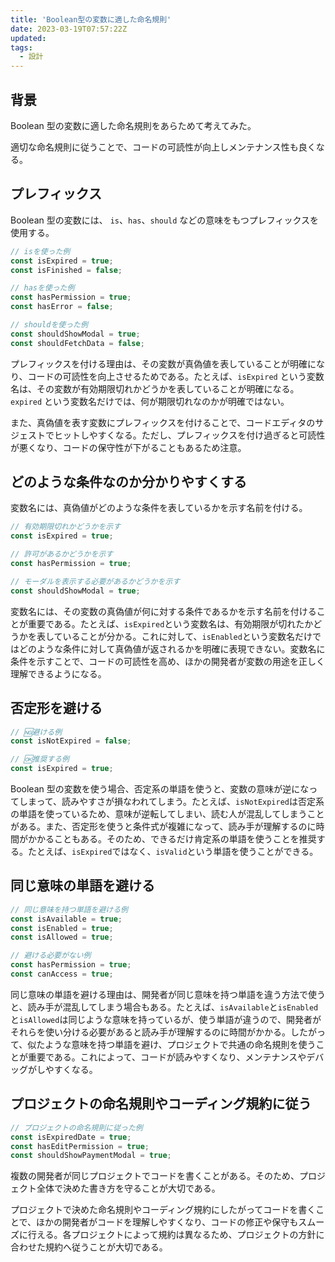 ```yaml
---
title: 'Boolean型の変数に適した命名規則'
date: 2023-03-19T07:57:22Z
updated:
tags:
  - 設計
---
```


## 背景

Boolean 型の変数に適した命名規則をあらためて考えてみた。

適切な命名規則に従うことで、コードの可読性が向上しメンテナンス性も良くなる。

## プレフィックス

Boolean 型の変数には、 `is`、`has`、`should` などの意味をもつプレフィックスを使用する。

```ts
// isを使った例
const isExpired = true;
const isFinished = false;

// hasを使った例
const hasPermission = true;
const hasError = false;

// shouldを使った例
const shouldShowModal = true;
const shouldFetchData = false;
```

プレフィックスを付ける理由は、その変数が真偽値を表していることが明確になり、コードの可読性を向上させるためである。たとえば、`isExpired` という変数名は、その変数が有効期限切れかどうかを表していることが明確になる。`expired` という変数名だけでは、何が期限切れなのかが明確ではない。

また、真偽値を表す変数にプレフィックスを付けることで、コードエディタのサジェストでヒットしやすくなる。ただし、プレフィックスを付け過ぎると可読性が悪くなり、コードの保守性が下がることもあるため注意。

## どのような条件なのか分かりやすくする

変数名には、真偽値がどのような条件を表しているかを示す名前を付ける。

```ts
// 有効期限切れかどうかを示す
const isExpired = true;

// 許可があるかどうかを示す
const hasPermission = true;

// モーダルを表示する必要があるかどうかを示す
const shouldShowModal = true;
```

変数名には、その変数の真偽値が何に対する条件であるかを示す名前を付けることが重要である。たとえば、`isExpired`という変数名は、有効期限が切れたかどうかを表していることが分かる。これに対して、`isEnabled`という変数名だけではどのような条件に対して真偽値が返されるかを明確に表現できない。変数名に条件を示すことで、コードの可読性を高め、ほかの開発者が変数の用途を正しく理解できるようになる。

## 否定形を避ける

```ts
// 🆖避ける例
const isNotExpired = false;

// 🆗推奨する例
const isExpired = true;
```

Boolean 型の変数を使う場合、否定系の単語を使うと、変数の意味が逆になってしまって、読みやすさが損なわれてしまう。たとえば、`isNotExpired`は否定系の単語を使っているため、意味が逆転してしまい、読む人が混乱してしまうことがある。また、否定形を使うと条件式が複雑になって、読み手が理解するのに時間がかかることもある。そのため、できるだけ肯定系の単語を使うことを推奨する。たとえば、`isExpired`ではなく、`isValid`という単語を使うことができる。

## 同じ意味の単語を避ける

```ts
// 同じ意味を持つ単語を避ける例
const isAvailable = true;
const isEnabled = true;
const isAllowed = true;

// 避ける必要がない例
const hasPermission = true;
const canAccess = true;
```

同じ意味の単語を避ける理由は、開発者が同じ意味を持つ単語を違う方法で使うと、読み手が混乱してしまう場合もある。たとえば、`isAvailable`と`isEnabled`と`isAllowed`は同じような意味を持っているが、使う単語が違うので、開発者がそれらを使い分ける必要があると読み手が理解するのに時間がかかる。したがって、似たような意味を持つ単語を避け、プロジェクトで共通の命名規則を使うことが重要である。これによって、コードが読みやすくなり、メンテナンスやデバッグがしやすくなる。

## プロジェクトの命名規則やコーディング規約に従う

```ts
// プロジェクトの命名規則に従った例
const isExpiredDate = true;
const hasEditPermission = true;
const shouldShowPaymentModal = true;
```

複数の開発者が同じプロジェクトでコードを書くことがある。そのため、プロジェクト全体で決めた書き方を守ることが大切である。

プロジェクトで決めた命名規則やコーディング規約にしたがってコードを書くことで、ほかの開発者がコードを理解しやすくなり、コードの修正や保守もスムーズに行える。各プロジェクトによって規約は異なるため、プロジェクトの方針に合わせた規約へ従うことが大切である。
